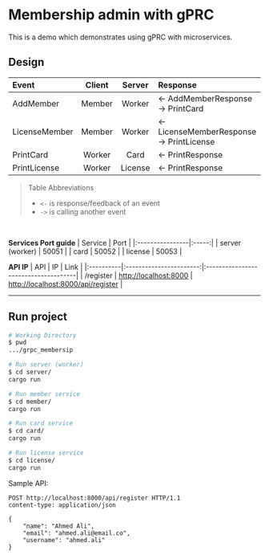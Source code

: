 # Membership admin with gPRC

This is a demo which demonstrates using gPRC with microservices.

## Design

| Event         | Client | Server  | Response                                      |
|:--------------|:------:|:-------:|:----------------------------------------------|
| AddMember     | Member | Worker  | <- AddMemberResponse <br> -> PrintCard        |
| LicenseMember | Member | Worker  | <- LicenseMemberResponse <br> -> PrintLicense |
| PrintCard     | Worker |  Card   | <- PrintResponse                              |
| PrintLicense  | Worker | License | <- PrintResponse                              |

>Table Abbreviations
>
> * `<-` is response/feedback of an event
> * `->` is calling another event

<br>

**Services Port guide**
| Service         | Port  |
|:----------------|:-----:|
| server (worker) | 50051 |
| card            | 50052 |
| license         | 50053 |

**API IP**
| API       |           IP            | Link                                 |
|:----------|:-----------------------:|:-------------------------------------|
| /register | <http://localhost:8000> | <http://localhost:8000/api/register> |


---

## Run project

```bash
# Working Directory
$ pwd
.../grpc_membersip

# Run server (worker)
$ cd server/
cargo run

# Run member service
$ cd member/
cargo run

# Run card service
$ cd card/
cargo run

# Run license service
$ cd license/
cargo run


```




Sample API:

```http
POST http://localhost:8000/api/register HTTP/1.1
content-type: application/json

{
    "name": "Ahmed Ali",
    "email": "ahmed.ali@email.co",
    "username": "ahmed.ali"
}
```